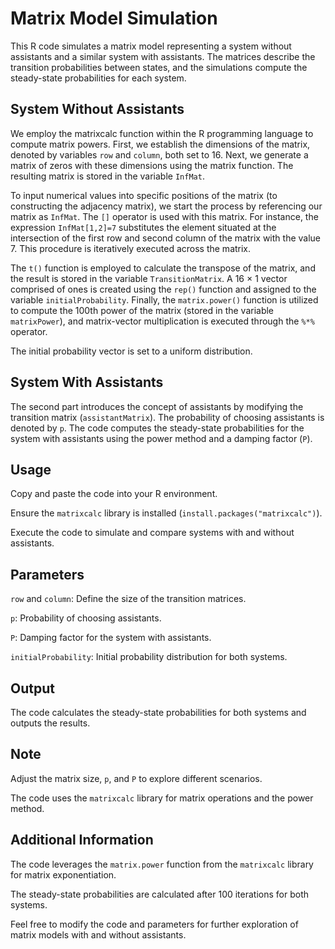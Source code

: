 # Matrix Model Simulation
This R code simulates a matrix model representing a system without assistants and a similar system with assistants. The matrices describe the transition probabilities between states, and the simulations compute the steady-state probabilities for each system.

## System Without Assistants
We employ the matrixcalc function within the R programming language to compute matrix powers. 
First, we establish the dimensions of the matrix, denoted by variables ```row``` and ```column```, both
set to 16. Next, we generate a matrix of zeros with these dimensions using the matrix function.
The resulting matrix is stored in the variable ```InfMat```.

To input numerical values into specific positions of the matrix (to constructing the adjacency
matrix), we start the process by referencing our matrix as ```InfMat```. The ```[]``` operator is used with
this matrix. For instance, the expression ```InfMat[1,2]=7``` substitutes the element situated at the
intersection of the first row and second column of the matrix with the value 7. This procedure is
iteratively executed across the matrix.

The ```t()``` function is employed to calculate the transpose of the matrix, and the result is stored
in the variable ```TransitionMatrix```. A 16 × 1 vector comprised of ones is created using the ```rep()```
function and assigned to the variable ```initialProbability```. Finally, the ```matrix.power()``` function
is utilized to compute the 100th power of the matrix (stored in the variable ```matrixPower```), and
matrix-vector multiplication is executed through the ```%*%``` operator.

The initial probability vector is set to a uniform distribution. 

## System With Assistants
The second part introduces the concept of assistants by modifying the transition matrix (```assistantMatrix```). The probability of choosing assistants is denoted by ```p```. The code computes the steady-state probabilities for the system with assistants using the power method and a damping factor (```P```).

## Usage
Copy and paste the code into your R environment.

Ensure the ```matrixcalc``` library is installed (```install.packages("matrixcalc")```).

Execute the code to simulate and compare systems with and without assistants.

## Parameters
```row``` and ```column```: Define the size of the transition matrices.

```p```: Probability of choosing assistants.

```P```: Damping factor for the system with assistants.

```initialProbability```: Initial probability distribution for both systems.

## Output
The code calculates the steady-state probabilities for both systems and outputs the results.

## Note
Adjust the matrix size, ```p```, and ```P``` to explore different scenarios.

The code uses the ```matrixcalc``` library for matrix operations and the power method.

## Additional Information
The code leverages the ```matrix.power``` function from the ```matrixcalc``` library for matrix exponentiation.

The steady-state probabilities are calculated after 100 iterations for both systems.

Feel free to modify the code and parameters for further exploration of matrix models with and without assistants.

